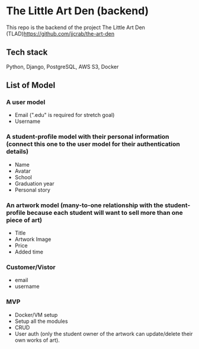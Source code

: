 # The Little Art Den (backend)
This repo is the backend of the project The Little Art Den (TLAD)https://github.com/jjcrab/the-art-den

## Tech stack
Python, Django, PostgreSQL, AWS S3, Docker

## List of Model
### A user model
- Email (".edu" is required for stretch goal)
- Username
### A student-profile model with their personal information (connect this one to the user model for their authentication details)
- Name
- Avatar
- School
- Graduation year
- Personal story
### An artwork model (many-to-one relationship with the student-profile because each student will want to sell more than one piece of art)
- Title
- Artwork Image
- Price
- Added time
### Customer/Vistor
- email
- username

### MVP
- Docker/VM setup
- Setup all the modules
- CRUD
- User auth (only the student owner of the artwork can update/delete their own works of art).
